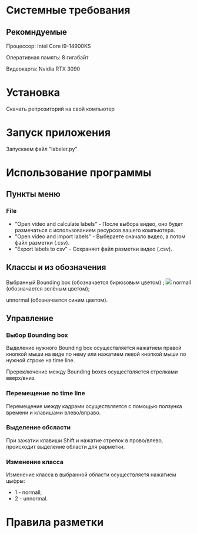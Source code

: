 # Системные требования
## Рекомндуемые 
Процессор: Intel Core i9-14900KS

Оперативная память: 8 гигабайт

Видеокарта: Nvidia RTX 3090

# Установка
Скачать репрозиторий на свой компьютер

#  Запуск приложения
Запускаем файл "labeler.py"

# Использование программы
## Пункты меню 
### File
* "Open video and calculate labels" - После выбора видео, оно будет размечаться с использованием ресурсов вашего компьютера.
* "Open video and import labels" - Выбераете сначало видео, а потом файл разметки (.csv).
* "Export labels to csv" - Сохраняет файл разметки видео (.csv).

## Классы и из обозначения
Выбранный Bounding box (обозначается бирюзовым цветом) ;
![](https://drive.google.com/uc?id=1wnF_ccs2jYarTd8nWm1SFiIjpszYmUiC)
normall (обозначается зелёным цветом);

unnormal (обозначается синим цветом).

## Управление
### Выбор  Bounding box
Выделение нужного Bounding box осуществляется нажатием правой кнопкой мыши на виде по нему или нажатием левой кнопкой мыши по нужной строке на time line.

Пререключение между Bounding boxes осуществляется стрелками вверх/вниз.

### Перемещение по time line
Перемещение между кадрами осуществляется с помощью ползунка времени и клавишами влево/вправо.

### Выделение обсласти
При зажатии клавиши  Shift и нажатие стрелок в прово/влево, происходит выделение области для раpметки.

### Изменение класса
Изменение класса в выбранной области осуществляетя нажатием цыфры:
* 1 - normall;
* 2 - unnormal.

# Правила разметки


